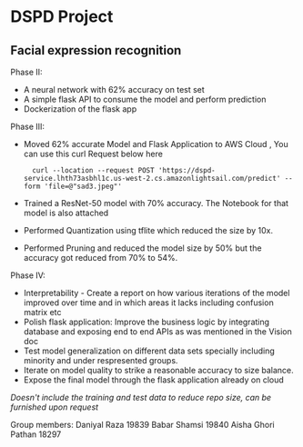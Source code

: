 # DSPD Project
## Facial expression recognition

Phase II:

- A neural network with 62% accuracy on test set
- A simple flask API to consume the model and perform prediction
- Dockerization of the flask app

Phase III:

- Moved 62% accurate Model and Flask Application to AWS Cloud , You can use this curl Request below here 

        curl --location --request POST 'https://dspd-service.lhth73asbhl1c.us-west-2.cs.amazonlightsail.com/predict' --form 'file=@"sad3.jpeg"'
        
- Trained a ResNet-50 model with 70% accuracy. The Notebook for that model is also attached
- Performed Quantization using tflite which reduced the size by 10x.
- Performed Pruning and reduced the model size by 50% but the accuracy got reduced from 70% to 54%.

Phase IV:

- Interpretability - Create a report on how various iterations of the model improved over time and in which areas it lacks including confusion matrix etc
- Polish flask application: Improve the business logic by integrating database and exposing end to end APIs as was mentioned in the Vision doc
- Test model generalization on different data sets specially including minority and under respresented groups.
- Iterate on model quality to strike a reasonable accuracy to size balance.
- Expose the final model through the flask application already on cloud


*Doesn't include the training and test data to reduce repo size, can be furnished upon request*

Group members:
Daniyal Raza 19839
Babar Shamsi 19840
Aisha Ghori Pathan 18297
